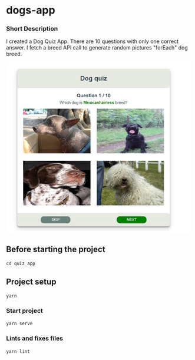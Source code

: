 # dogs-app

### Short Description

I created a Dog Quiz App. There are 10 questions with only one correct answer. I fetch a breed API call to generate random pictures "forEach" dog breed. 

<img src="quiz_app/src/assets/App.jpg" width="500px"/>

## Before starting the project

```
cd quiz_app
```

## Project setup

```
yarn
```

### Start project

```
yarn serve 
```

### Lints and fixes files

```
yarn lint
```
